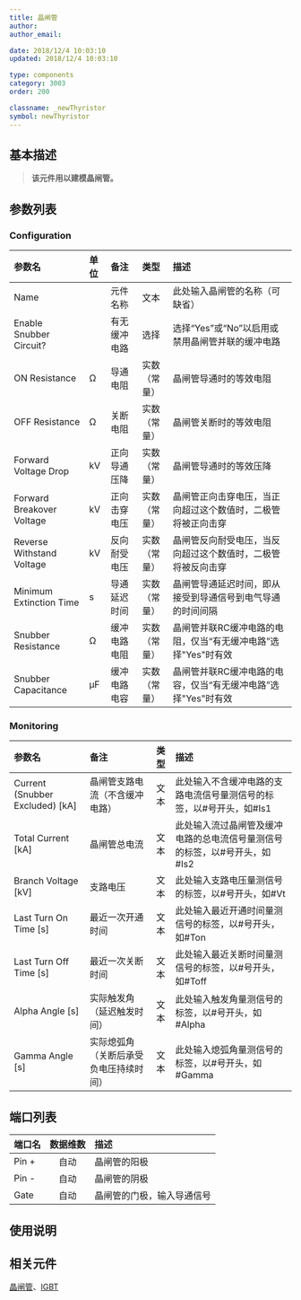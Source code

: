 ```yaml
---
title: 晶闸管
author: 
author_email:

date: 2018/12/4 10:03:10
updated: 2018/12/4 10:03:10

type: components
category: 3003
order: 200

classname: _newThyristor
symbol: newThyristor
---
```

## 基本描述


> **该元件用以建模晶闸管。**

## 参数列表
### Configuration
| 参数名 | 单位 | 备注 | 类型 | 描述 |
| :--- | :--- | :--- | :--: | :--- |
| Name |  | 元件名称 | 文本 | 此处输入晶闸管的名称（可缺省） |
| Enable Snubber Circuit? |  | 有无缓冲电路 | 选择 | 选择“Yes”或“No”以启用或禁用晶闸管并联的缓冲电路 |
| ON Resistance | Ω | 导通电阻 | 实数（常量） | 晶闸管导通时的等效电阻 |
| OFF Resistance | Ω | 关断电阻 | 实数（常量） | 晶闸管关断时的等效电阻 |
| Forward Voltage Drop | kV | 正向导通压降 | 实数（常量） |晶闸管导通时的等效压降 |
| Forward Breakover Voltage | kV | 正向击穿电压 | 实数（常量） | 晶闸管正向击穿电压，当正向超过这个数值时，二极管将被正向击穿 |
| Reverse Withstand Voltage | kV | 反向耐受电压 | 实数（常量） | 晶闸管反向耐受电压，当反向超过这个数值时，二极管将被反向击穿 |
| Minimum Extinction Time | s | 导通延迟时间 | 实数（常量） | 晶闸管导通延迟时间，即从接受到导通信号到电气导通的时间间隔 |
| Snubber Resistance | Ω | 缓冲电路电阻 | 实数（常量） | 晶闸管并联RC缓冲电路的电阻，仅当“有无缓冲电路”选择"Yes"时有效 |
| Snubber Capacitance | μF | 缓冲电路电容 | 实数（常量） | 晶闸管并联RC缓冲电路的电容，仅当“有无缓冲电路”选择"Yes"时有效 |

### Monitoring
| 参数名 | 备注 | 类型 | 描述 |
| :--- | :--- | :--: | :--- |
| Current (Snubber Excluded) \[kA\] | 晶闸管支路电流（不含缓冲电路） | 文本 | 此处输入不含缓冲电路的支路电流信号量测信号的标签，以#号开头，如#Is1 |
| Total Current \[kA\] | 晶闸管总电流 | 文本 | 此处输入流过晶闸管及缓冲电路的总电流信号量测信号的标签，以#号开头，如#Is2  |
| Branch Voltage \[kV\] | 支路电压 | 文本 | 此处输入支路电压量测信号的标签，以#号开头，如#Vt |
| Last Turn On Time \[s\] | 最近一次开通时间 | 文本 |此处输入最近开通时间量测信号的标签，以#号开头，如#Ton   |
| Last Turn Off Time \[s\] | 最近一次关断时间 | 文本 | 此处输入最近关断时间量测信号的标签，以#号开头，如#Toff |
| Alpha Angle \[s\] | 实际触发角（延迟触发时间） | 文本 | 此处输入触发角量测信号的标签，以#号开头，如#Alpha |
| Gamma Angle \[s\] | 实际熄弧角（关断后承受负电压持续时间） | 文本 | 此处输入熄弧角量测信号的标签，以#号开头，如#Gamma |


## 端口列表

| 端口名 | 数据维数 | 描述 |
| :--- | :--:  | :--- |
| Pin + | 自动 | 晶闸管的阳极|
| Pin - | 自动 |晶闸管的阴极 |
| Gate | 自动 |晶闸管的门极，输入导通信号 |

## 使用说明



## 相关元件

[晶闸管](comp_newThyristor.md)、[IGBT](comp_newIGBT.md)
